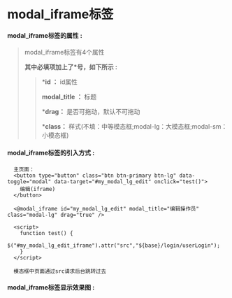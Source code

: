 # modal\_iframe**标签**

#### modal\_iframe**标签的属性 :**

> modal\_iframe标签有4个属性
>
> **其中必填项加上了\*号，如下所示 :**
>
> > \***id ：** id属性
> >
> > **modal\_title ：** 标题
> >
> > \***drag：** 是否可拖动，默认不可拖动
> >
> > \***class：** 样式\(不填：中等模态框;modal-lg：大模态框;modal-sm：小模态框\)

#### modal\_iframe标签的引入方式 :

```
  主页面：
  <button type="button" class="btn btn-primary btn-lg" data-toggle="modal" data-target="#my_modal_lg_edit" onclick="test()">
    编辑(iframe)
  </button>

  <@modal_iframe id="my_modal_lg_edit" modal_title="编辑操作员" class="modal-lg" drag="true" />

  <script>
    function test() {
      $("#my_modal_lg_edit_iframe").attr("src","${base}/login/userLogin");
    }
  </script>

  模态框中页面通过src请求后台跳转过去
```

#### modal\_iframe标签显示效果图 :



